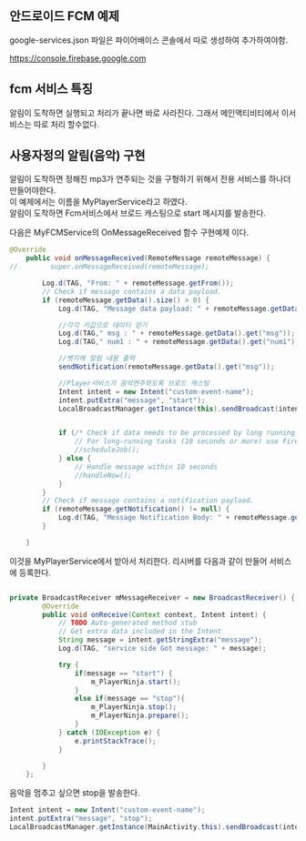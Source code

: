 ## 안드로이드 FCM 예제

google-services.json 파일은 파이어배이스 콘솔에서 따로 생성하여 추가하여야함.  

https://console.firebase.google.com

## fcm 서비스 특징

알림이 도착하면 실행되고 처리가 끝나면 바로 사라진다. 그래서 메인액티비티에서 이서비스는 따로 처리 할수없다.  

## 사용자정의 알림(음악) 구현

알림이 도착하면 정해진 mp3가 연주되는 것을 구형하기 위해서 전용 서비스를 하나더 만들어야한다.  
이 예제에서는 이름을 MyPlayerService라고 하였다.  
알림이 도착하면 Fcm서비스에서 브로드 캐스팅으로 start 메시지를 발송한다.

다음은 MyFCMService의 OnMessageReceived 함수 구현예제 이다.  
  
```java
@Override
    public void onMessageReceived(RemoteMessage remoteMessage) {
//        super.onMessageReceived(remoteMessage);

        Log.d(TAG, "From: " + remoteMessage.getFrom());
        // Check if message contains a data payload.
        if (remoteMessage.getData().size() > 0) {
            Log.d(TAG, "Message data payload: " + remoteMessage.getData());

            //각각 키값으로 데이터 얻기
            Log.d(TAG," msg : " + remoteMessage.getData().get("msg"));
            Log.d(TAG," num1 : " + remoteMessage.getData().get("num1"));

            //벳지에 알림 내용 출력
            sendNotification(remoteMessage.getData().get("msg"));

            //Player서비스가 음악연주하도록 브로드 캐스팅
            Intent intent = new Intent("custom-event-name");
            intent.putExtra("message", "start");
            LocalBroadcastManager.getInstance(this).sendBroadcast(intent);


            if (/* Check if data needs to be processed by long running job */ true) {
                // For long-running tasks (10 seconds or more) use Firebase Job Dispatcher.
                //scheduleJob();
            } else {
                // Handle message within 10 seconds
                //handleNow();
            }
        }
        // Check if message contains a notification payload.
        if (remoteMessage.getNotification() != null) {
            Log.d(TAG, "Message Notification Body: " + remoteMessage.getNotification().getBody());
        }

    }
```

이것을 MyPlayerService에서 받아서 처리한다. 리시버를 다음과 같이 만들어 서비스에 등록한다.

```java

private BroadcastReceiver mMessageReceiver = new BroadcastReceiver() {
        @Override
        public void onReceive(Context context, Intent intent) {
            // TODO Auto-generated method stub
            // Get extra data included in the Intent
            String message = intent.getStringExtra("message");
            Log.d(TAG, "service side Got message: " + message);

            try {
                if(message == "start") {
                    m_PlayerNinja.start();
                }
                else if(message == "stop"){
                    m_PlayerNinja.stop();
                    m_PlayerNinja.prepare();
                }
            } catch (IOException e) {
                e.printStackTrace();
            }

        }
    };

```

음악을 멈추고 싶으면 stop을 발송한다.

```java
Intent intent = new Intent("custom-event-name");
intent.putExtra("message", "stop");
LocalBroadcastManager.getInstance(MainActivity.this).sendBroadcast(intent);
```


   
